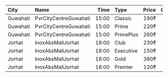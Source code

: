 | City     | Name                  |  Time | Type      | Price | Capacity | Booked |
| :------- | :-------------------- | ----: | :-------- | ----: | -------: | -----: |
| Guwahati | PvrCityCentreGuwahati | 15:00 | Classic   |  190₹ |       40 |     24 |
| Guwahati | PvrCityCentreGuwahati | 15:00 | Prime     |  220₹ |       82 |     70 |
| Guwahati | PvrCityCentreGuwahati | 15:00 | PrimePlus |  260₹ |       13 |      7 |
| Jorhat   | InoxAbsMallJorhat     | 18:00 | Club      |  230₹ |       34 |      0 |
| Jorhat   | InoxAbsMallJorhat     | 18:00 | Executive |  150₹ |        6 |      0 |
| Jorhat   | InoxAbsMallJorhat     | 18:00 | Gold      |  380₹ |        6 |      0 |
| Jorhat   | InoxAbsMallJorhat     | 18:00 | Premier   |  120₹ |       10 |      0 |